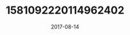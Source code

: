 ---
title: "1581092220114962402"
cover: "2017-08-14 18.55.01 1581092220114962402_46248401"
photo: "2017-08-14 18.55.01 1581092220114962402_46248401"
date: "2017-08-14"
type: "photo"
---